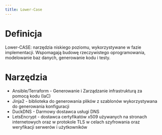 ```yaml
---
title: Lower-Case
---
```

# Definicja
Lower-CASE: narzędzia niskiego poziomu, wykorzystywane w fazie implementacji. Wspomagają budowę rzeczywistego oprogramowania, modelowanie baz danych, generowanie kodu i testy.

# Narzędzia
- Ansible/Terraform - Generowanie i Zarządzanie infrastrukturą za pomocą kodu (IaC)
- Jinja2 - biblioteka do generowania plików z szablonów wykorzystywana do generowania konfiguracji
- DuckDNS - Darmowy dostawca usługi DNS
- LetsEncrypt - dostawca certyfikatów x509 używanych na stronach internetowych oraz w protokole TLS w celach szyfrowania oraz weryfikacji serwerów i użytkowników

